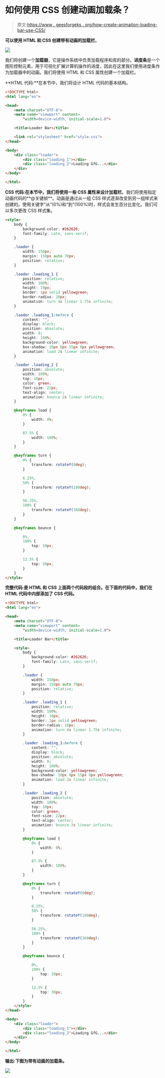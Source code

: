# 如何使用 CSS 创建动画加载条？

> 原文:[https://www . geesforgeks . org/how-create-animation-loading-bar-use-CSS/](https://www.geeksforgeeks.org/how-to-create-animation-loading-bar-using-css/)

**可以使用 HTML 和 CSS 创建带有动画的加载栏**。

![](img/4ba1068b2c135075eb8d3f01162ab5c9.png)

我们将创建一个**加载器**，它是操作系统中负责加载程序和库的部分。**进度条**是一个图形控制元素，用于可视化扩展计算机操作的进度，因此在这里我们使用进度条作为加载器中的动画。我们将使用 HTML 和 CSS 属性创建一个加载栏。

**HTML 代码:**在本节中，我们将设计 HTML 代码的基本结构。

```html
<!DOCTYPE html>
<html lang="en">

<head>
    <meta charset="UTF-8">
    <meta name="viewport" content=
        "width=device-width, initial-scale=1.0">

    <title>Loader Bar</title>

    <link rel="stylesheet" href="style.css">
</head>

<body>
    <div class="loader">
        <div class="loading_1"></div>
        <div class="loading_2">Loading GfG...</div>
    </div>
</body>

</html>
```

**CSS 代码:**在本节中，我们将使用一些 CSS 属性来设计**加载栏**。我们将使用指定动画代码的**@关键帧**。动画是通过从一组 CSS 样式逐渐改变到另一组样式来创建的。使用关键字“从”(0%)和“到”(100%)时，样式会发生百分比变化。我们可以多次更改 CSS 样式集。

```html
<style>
    body {
        background-color: #262626;
        font-family: Lato, sans-serif;
    }

    .loader {
        width: 150px;
        margin: 150px auto 70px;
        position: relative;
    }

    .loader .loading_1 {
        position: relative;
        width: 100%;
        height: 10px;
        border: 1px solid yellowgreen;
        border-radius: 10px;
        animation: turn 4s linear 1.75s infinite;
    }

    .loader .loading_1:before {
        content: "";
        display: block;
        position: absolute;
        width: 0;
        height: 100%;
        background-color: yellowgreen;
        box-shadow: 10px 0px 15px 0px yellowgreen;
        animation: load 2s linear infinite;
    }

    .loader .loading_2 {
        position: absolute;
        width: 100%;
        top: 10px;
        color: green;
        font-size: 22px;
        text-align: center;
        animation: bounce 2s linear infinite;
    }

    @keyframes load {
        0% {
            width: 0%;
        }

        87.5% {
            width: 100%;
        }
    }

    @keyframes turn {
        0% {
            transform: rotateY(0deg);
        }

        6.25%,
        50% {
            transform: rotateY(180deg);
        }

        56.25%,
        100% {
            transform: rotateY(360deg);
        }
    }

    @keyframes bounce {

        0%,
        100% {
            top: 10px;
        }

        12.5% {
            top: 30px;
        }
    }
</style>
```

**完整代码:**是 HTML 和 CSS 上面两个代码段的组合。在下面的代码中，我们在 HTML 代码中内部添加了 CSS 代码**。**

```html
<!DOCTYPE html>
<html lang="en">

<head>
    <meta charset="UTF-8">
    <meta name="viewport" content=
        "width=device-width, initial-scale=1.0">

    <title>Loader Bar</title>

    <style>
        body {
            background-color: #262626;
            font-family: Lato, sans-serif;
        }

        .loader {
            width: 150px;
            margin: 150px auto 70px;
            position: relative;
        }

        .loader .loading_1 {
            position: relative;
            width: 100%;
            height: 10px;
            border: 1px solid yellowgreen;
            border-radius: 10px;
            animation: turn 4s linear 1.75s infinite;
        }

        .loader .loading_1:before {
            content: "";
            display: block;
            position: absolute;
            width: 0;
            height: 100%;
            background-color: yellowgreen;
            box-shadow: 10px 0px 15px 0px yellowgreen;
            animation: load 2s linear infinite;
        }

        .loader .loading_2 {
            position: absolute;
            width: 100%;
            top: 10px;
            color: green;
            font-size: 22px;
            text-align: center;
            animation: bounce 2s linear infinite;
        }

        @keyframes load {
            0% {
                width: 0%;
            }

            87.5% {
                width: 100%;
            }
        }

        @keyframes turn {
            0% {
                transform: rotateY(0deg);
            }

            6.25%,
            50% {
                transform: rotateY(180deg);
            }

            56.25%,
            100% {
                transform: rotateY(360deg);
            }
        }

        @keyframes bounce {

            0%,
            100% {
                top: 10px;
            }

            12.5% {
                top: 30px;
            }
        }
    </style>
</head>

<body>
    <div class="loader">
        <div class="loading_1"></div>
        <div class="loading_2">Loading GfG...</div>
    </div>
</body>

</html>
```

****输出:**下图为带有动画的**加载条**。**

**![](img/e700eb2898155e831e86da754ab1e2d1.png)**